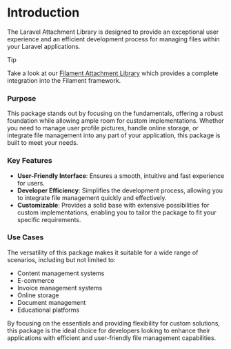 # Introduction

The Laravel Attachment Library is designed to provide an exceptional user experience and an efficient development process for managing files within your Laravel applications.

> [!TIP]
> Take a look at our [Filament Attachment Library](https://github.com/VanOns/filament-attachment-library) which provides a complete integration into the Filament framework.

### Purpose

This package stands out by focusing on the fundamentals, offering a robust foundation while allowing ample room for custom implementations. Whether you need to manage user profile pictures, handle online storage, or integrate file management into any part of your application, this package is built to meet your needs.

### Key Features
 
- **User-Friendly Interface**: Ensures a smooth, intuitive and fast experience for users.
- **Developer Efficiency**: Simplifies the development process, allowing you to integrate file management quickly and effectively.
- **Customizable**: Provides a solid base with extensive possibilities for custom implementations, enabling you to tailor the package to fit your specific requirements.

### Use Cases

The versatility of this package makes it suitable for a wide range of scenarios, including but not limited to:
- Content management systems
- E-commerce
- Invoice management systems
- Online storage
- Document management
- Educational platforms

By focusing on the essentials and providing flexibility for custom solutions, this package is the ideal choice for developers looking to enhance their applications with efficient and user-friendly file management capabilities.
